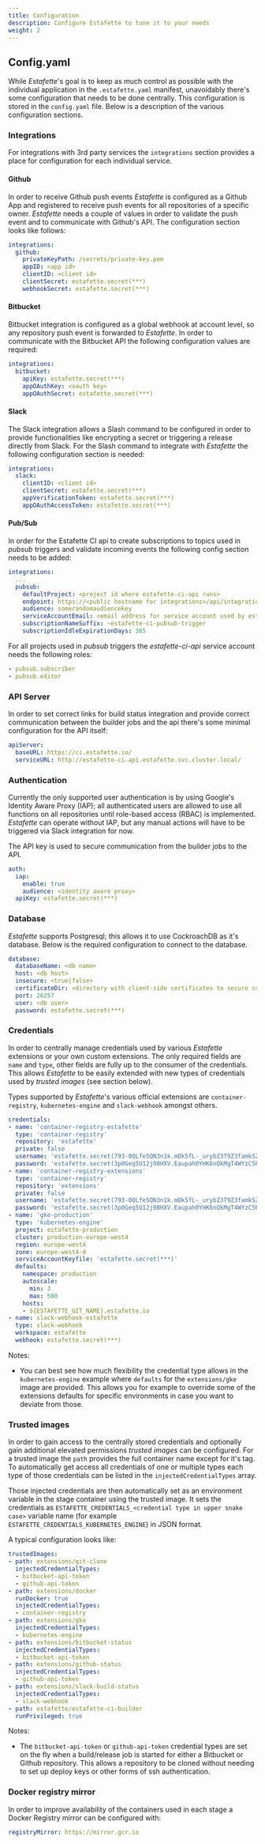 ```yaml
---
title: Configuration
description: Configure Estafette to tune it to your needs
weight: 2
---
```


## Config.yaml

While _Estafette_'s goal is to keep as much control as possible with the individual application in the `.estafette.yaml` manifest, unavoidably there's some configuration that needs to be done centrally. This configuration is stored in the `config.yaml` file. Below is a description of the various configuration sections.

### Integrations

For integrations with 3rd party services the `integrations` section provides a place for configuration for each individual service.

#### Github

In order to receive Github push events _Estafette_ is configured as a Github App and registered to receive push events for all repositories of a specific owner. _Estafette_ needs a couple of values in order to validate the push event and to communicate with Github's API. The configuration section looks like follows:

```yaml
integrations:
  github:
    privateKeyPath: /secrets/private-key.pem
    appID: <app id>
    clientID: <client id>
    clientSecret: estafette.secret(***)
    webhookSecret: estafette.secret(***)
```

#### Bitbucket

Bitbucket integration is configured as a global webhook at account level, so any repository push event is forwarded to _Estafette_. In order to communicate with the Bitbucket API the following configuration values are required:

```yaml
integrations:
  bitbucket:
    apiKey: estafette.secret(***)
    appOAuthKey: <oauth key>
    appOAuthSecret: estafette.secret(***)
```

#### Slack

The Slack integration allows a Slash command to be configured in order to provide functionalities like encrypting a secret or triggering a release directly from Slack. For the Slash command to integrate with _Estafette_ the following configuration section is needed:

```yaml
integrations:
  slack:
    clientID: <client id>
    clientSecret: estafette.secret(***)
    appVerificationToken: estafette.secret(***)
    appOAuthAccessToken: estafette.secret(***)
```

#### Pub/Sub

In order for the Estafette CI api to create subscriptions to topics used in _pubsub_ triggers and validate incoming events the following config section needs to be added:

```yaml
integrations:
  ...
  pubsub:
    defaultProject: <project id where estafette-ci-api runs>
    endpoint: https://<public hostname for integrations>/api/integrations/pubsub/events
    audience: somerandomaudiencekey
    serviceAccountEmail: <email address for service account used by estafette-ci-api>
    subscriptionNameSuffix: ~estafette-ci-pubsub-trigger
    subscriptionIdleExpirationDays: 365
```

For all projects used in _pubsub_ triggers the _estafette-ci-api_ service account needs the following roles:

```yaml
- pubsub.subscriber
- pubsub.editor
```

### API Server

In order to set correct links for build status integration and provide correct communication between the builder jobs and the api there's some minimal configuration for the API itself:

```yaml
apiServer:
  baseURL: https://ci.estafette.io/
  serviceURL: http://estafette-ci-api.estafette.svc.cluster.local/
```

### Authentication

Currently the only supported user authentication is by using Google's Identity Aware Proxy (IAP); all authenticated users are allowed to use all functions on all repositories until role-based access (RBAC) is implemented. _Estafette_ can operate without IAP, but any manual actions will have to be triggered via Slack integration for now.

The API key is used to secure communication from the builder jobs to the API.

```yaml
auth:
  iap:
    enable: true
    audience: <identity aware proxy>
  apiKey: estafette.secret(***)
```

### Database

_Estafette_ supports Postgresql; this allows it to use CockroachDB as it's database. Below is the required configuration to connect to the database.

```yaml
database:
  databaseName: <db name>
  host: <db host>
  insecure: <true|false>
  certificateDir: <directory with client-side certificates to secure communication with db>
  port: 26257
  user: <db user>
  password: estafette.secret(***)
```

### Credentials

In order to centrally manage credentials used by various _Estafette_ extensions or your own custom extensions. The only required fields are `name` and `type`, other fields are fully up to the consumer of the credentials. This allows _Estafette_ to be easily extended with new types of credentials used by _trusted images_ (see section below).

Types supported by _Estafette_'s various official extensions are `container-registry`, `kubernetes-engine` and `slack-webhook` amongst others.

```yaml
credentials:
- name: 'container-registry-estafette'
  type: 'container-registry'
  repository: 'estafette'
  private: false
  username: 'estafette.secret(793-0QLfe5QN3n1k.mDk5fL-_urybZ3T9Z3famkSZR68d-SrfqA==)'
  password: 'estafette.secret(3p0Geq5U12j98HXV.Eaupah0YHK6nQkMgT4WYzC5R8FRQbDk5H6aTo1saw35de2KQ)'
- name: 'container-registry-extensions'
  type: 'container-registry'
  repository: 'extensions'
  private: false
  username: 'estafette.secret(793-0QLfe5QN3n1k.mDk5fL-_urybZ3T9Z3famkSZR68d-SrfqA==)'
  password: 'estafette.secret(3p0Geq5U12j98HXV.Eaupah0YHK6nQkMgT4WYzC5R8FRQbDk5H6aTo1saw35de2KQ)'
- name: 'gke-production'
  type: 'kubernetes-engine'
  project: estafette-production
  cluster: production-europe-west4
  region: europe-west4
  zone: europe-west4-d
  serviceAccountKeyfile: 'estafette.secret(***)'
  defaults:
    namespace: production
    autoscale:
      min: 3
      max: 500
    hosts:
    - ${ESTAFETTE_GIT_NAME}.estafette.io
- name: slack-webhook-estafette
  type: slack-webhook
  workspace: estafette
  webhook: estafette.secret(***)
```

Notes:

* You can best see how much flexibility the credential type allows in the `kubernetes-engine` example where `defaults` for the `extensions/gke` image are provided. This allows you for example to override some of the extensions defaults for specific environments in case you want to deviate from those.

### Trusted images

In order to gain access to the centrally stored credentials and optionally gain additional elevated permissions _trusted images_ can be configured. For a trusted image the `path` provides the full container name except for it's tag. To automatically get access all credentials of one or multiple types each type of those credentials can be listed in the `injectedCredentialTypes` array.

Those injected credentials are then automatically set as an environment variable in the stage container using the trusted image. It sets the credentials as `ESTAFETTE_CREDENTIALS_<credential type in upper snake case>` variable name (for example `ESTAFETTE_CREDENTIALS_KUBERNETES_ENGINE`) in JSON format.

A typical configuration looks like:

```yaml
trustedImages:
- path: extensions/git-clone
  injectedCredentialTypes:
  - bitbucket-api-token
  - github-api-token
- path: extensions/docker
  runDocker: true
  injectedCredentialTypes:
  - container-registry
- path: extensions/gke
  injectedCredentialTypes:
  - kubernetes-engine
- path: extensions/bitbucket-status
  injectedCredentialTypes:
  - bitbucket-api-token
- path: extensions/github-status
  injectedCredentialTypes:
  - github-api-token
- path: extensions/slack-build-status
  injectedCredentialTypes:
  - slack-webhook
- path: estafette/estafette-ci-builder
  runPrivileged: true
```

Notes:

* The `bitbucket-api-token` or `github-api-token` credential types are set on the fly when a build/release job is started for either a Bitbucket or Github repository. This allows a repository to be cloned without needing to set up deploy keys or other forms of ssh authentication.

### Docker registry mirror

In order to improve availability of the containers used in each stage a Docker Registry mirror can be configured with:

```yaml
registryMirror: https://mirror.gcr.io
```